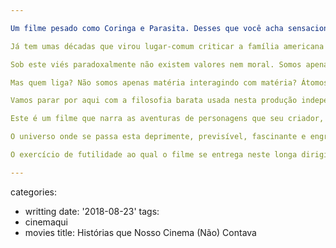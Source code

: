 ```yaml
---

Um filme pesado como Coringa e Parasita. Desses que você acha sensacional, mas não quer pensar a respeito das implicações morais da história. No caso, das duas histórias. Uma mais curta e outra mais longa. A curta se chama Ficção e a longa... acertou: Não-Ficção. E apesar dos nomes as diferenças são poucas. Ambas apelam para o lado mais dark do ser humano, em específico da sociedade norte-americana.

Já tem umas décadas que virou lugar-comum criticar a família americana que vive nos subúrbios, a famigerada classe média. Os que criticam são os baby boomers e seus filhos e netos, um pessoal que cresceu em um ambiente livre de privações financeiras e cuja única maneira de se revoltar contra tanta riqueza foi narrar o que viveram sob o viés marxista que aprendem nas universidades.

Sob este viés paradoxalmente não existem valores nem moral. Somos apenas matéria interagindo com matéria. Átomos que encontram outros átomos. No entanto, os átomos ricos sentem pena dos átomos pobres. Pobres partículas! A partícula-empregada é a que mais é oprimida. Veio de um país miserável e violento sofrer no país mais rico do mundo. Seu triste destino é trabalhar como uma condenada e em troca sentir saudades da época maravilhosa em que vivia com sua família no inferno.

Mas quem liga? Não somos apenas matéria interagindo com matéria? Átomos não possuem sentimentos, e se os possuem pouco importa. A dor é apenas reação química. Coisas como sentimento e senso de justiça não pertencem a este mundo. Não de acordo com Marx, que apenas descreve o mundo físico como se o homem vivendo nele não importasse o suficiente para ter uma voz. É curioso como esta voz uníssona pós-iluminismo tenha se tornado lugar tão comum nas mentes que de acordo com seus donos possui mais solidariedade. Hoje em dia monopolizam a virtude do bem, seja lá onde ele esteja.

Vamos parar por aqui com a filosofia barata usada nesta produção independente, que quer começar chocando o mundo mostrando peitinhos de uma jovem que será a rival de Reese Witherspoon em Legalmente Loira (sim, é Selma Blair, e está fantastilícia). Os descendentes da prosperidade estão apenas tentando explicar o que está de errado no bairro onde passaram suas perfeitas infância e adolescência. E nada melhor que uma teoria totalmente desconexa da realidade para que qualquer conclusão seja válida, de preferência a sua conclusão, para dar vazão ao xororô dos artistas carentes dessa geração.

Este é um filme que narra as aventuras de personagens que seu criador, Todd Solondz, não tem o mínimo interesse em humanizar. Até o adolescente problemático que é seu alterego (Solondz nasceu na cidade onde se passa a história) não possui uma alma. A vida é tão vazia nos subúrbios de New Jersey que fica difícil acreditar como aquela família ainda não se matou. "Eles são alienados", seria a explicação. Ainda bem que temos seres humanos revoltados... quer dizer, iluminados, que nasceram nessas famílias para nos esclarecer. Sob a forma de filme de arte.

O universo onde se passa esta deprimente, previsível, fascinante e engraçada história é um proto-Beleza Americana, aguardando por mentes mais maduras, como Kevin Spacey, que não se deixa levar pelas hashtags da moda (#metoo) e que conclui seu raciocínio sem precisar de um desfecho deprimente, para melhorar o contexto. Histórias Proibidas é clichê demais fora de Hollywood para ser chamado de corajoso. Mas tem potencial. Tanto que sua versão adulta com Spacey diz a mesma coisa, mas sem o dramalhão da classe média alta, como visto em Parasita e neste filme.

O exercício de futilidade ao qual o filme se entrega neste longa dirigido com muita paixão e pouco cérebro é belíssimo de acompanhar pela sua ironia intrínseca sobre qual a voz que está conduzindo esta crítica social. O resultado continua forte e tenso, mas só se você fingir que não existem bandeiras sendo levantadas.

---
```

categories:
- writting
date: '2018-08-23'
tags:
- cinemaqui
- movies
title: Histórias que Nosso Cinema (Não) Contava
